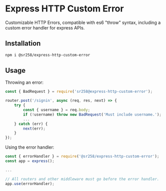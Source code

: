 # Express HTTP Custom Error

Customizable HTTP Errors, compatible with es6 "throw" syntax, including a custom error handler for express APIs.

## Installation

```bash
npm i @sr258/express-http-custom-error
```

## Usage

Throwing an error:

```javascript
const { BadRequest } = require('sr258@express-http-custom-error');

router.post('/signin', async (req, res, next) => {
    try {
        const { username } = req.body;
        if (!username) throw new BadRequest('Must include username.');
        ...
    } catch (err) {
        next(err);
    }
});
```

Using the error handler:

```javascript
const { errorHandler } = require('@sr258/express-http-custom-error');
const app = express();

...

// All routers and other middleware must go before the error handler.
app.use(errorHandler);
```
